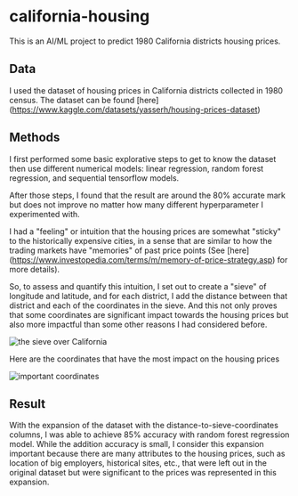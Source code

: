 # california-housing

This is an AI/ML project to predict 1980 California districts housing prices.

## Data

I used the dataset of housing prices in California districts collected in 1980 census. The dataset can be found [here] (https://www.kaggle.com/datasets/yasserh/housing-prices-dataset)

## Methods

I first performed some basic explorative steps to get to know the dataset then use different numerical models: linear regression, random forest regression, and sequential tensorflow models.

After those steps, I found that the result are around the 80% accurate mark but does not improve no matter how many different hyperparameter I experimented with.

I had a "feeling" or intuition that the housing prices are somewhat "sticky" to the historically expensive cities, in a sense that are similar to how the trading markets have "memories" of past price points (See [here] (https://www.investopedia.com/terms/m/memory-of-price-strategy.asp) for more details).

So, to assess and quantify this intuition, I set out to create a "sieve" of longitude and latitude, and for each district, I add the distance between that district and each of the coordinates in the sieve. And this not only proves that some coordinates are significant impact towards the housing prices but also more impactful than some other reasons I had considered before.

![the sieve over California](https://github.com/Tom-from-6520/california-housing/assets/24250422/c6cbd0ed-b487-4307-be31-cd0814996b33)


Here are the coordinates that have the most impact on the housing prices

![important coordinates](https://github.com/Tom-from-6520/california-housing/assets/24250422/88ed0d56-5a4c-4850-8cb8-8efaefaf6bc4)

## Result

With the expansion of the dataset with the distance-to-sieve-coordinates columns, I was able to achieve 85% accuracy with random forest regression model. While the addition accuracy is small, I consider this expansion important because there are many attributes to the housing prices, such as location of big employers, historical sites, etc., that were left out in the original dataset but were significant to the prices was represented in this expansion.
